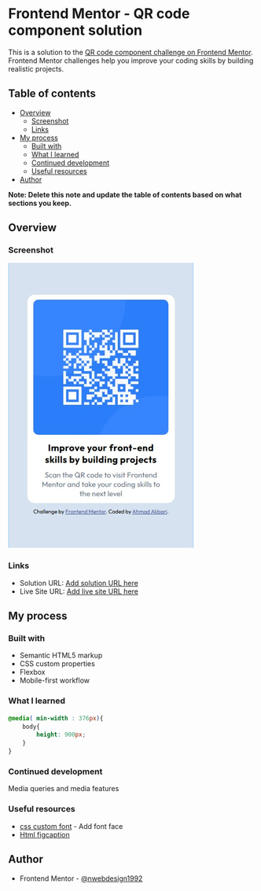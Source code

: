 # Frontend Mentor - QR code component solution

This is a solution to the [QR code component challenge on Frontend Mentor](https://www.frontendmentor.io/challenges/qr-code-component-iux_sIO_H). Frontend Mentor challenges help you improve your coding skills by building realistic projects.

## Table of contents

- [Overview](#overview)
  - [Screenshot](#screenshot)
  - [Links](#links)
- [My process](#my-process)
  - [Built with](#built-with)
  - [What I learned](#what-i-learned)
  - [Continued development](#continued-development)
  - [Useful resources](#useful-resources)
- [Author](#author)


**Note: Delete this note and update the table of contents based on what sections you keep.**

## Overview

### Screenshot

![](./screenshots/qr-code2025-10-19191423.jpg)

### Links

- Solution URL: [Add solution URL here](https://your-solution-url.com)
- Live Site URL: [Add live site URL here](https://your-live-site-url.com)

## My process

### Built with

- Semantic HTML5 markup
- CSS custom properties
- Flexbox
- Mobile-first workflow

### What I learned

```css
@media( min-width : 376px){
    body{
        height: 900px;
    }
}
```

### Continued development

Media queries and media features

### Useful resources

- [css custom font](https://www.w3schools.com/css/css3_fonts.asp) - Add font face
- [Html figcaption](https://www.w3schools.com/tags/tag_figcaption.asp)


## Author

- Frontend Mentor - [@nwebdesign1992](https://www.frontendmentor.io/profile/yourusername)


